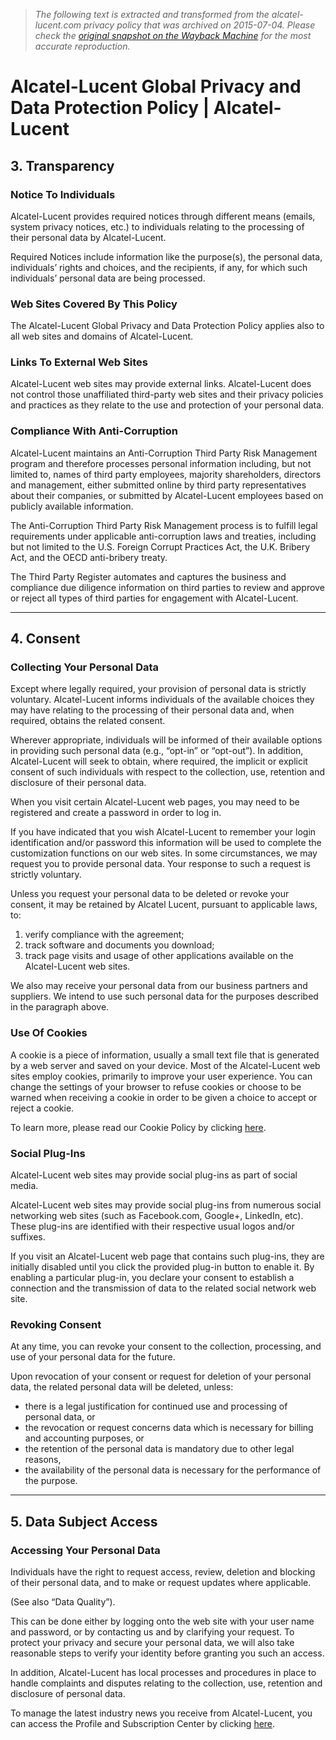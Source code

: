 > *The following text is extracted and transformed from the alcatel-lucent.com privacy policy that was archived on 2015-07-04. Please check the [original snapshot on the Wayback Machine](https://web.archive.org/web/20150704191744id_/http%3A//www.alcatel-lucent.com/privacy) for the most accurate reproduction.*

# Alcatel-Lucent Global Privacy and Data Protection Policy | Alcatel-Lucent

## 3\. Transparency

### Notice To Individuals

Alcatel-Lucent provides required notices through different means (emails, system privacy notices, etc.) to individuals relating to the processing of their personal data by Alcatel-Lucent.

Required Notices include information like the purpose(s), the personal data, individuals’ rights and choices, and the recipients, if any, for which such individuals’ personal data are being processed.

### Web Sites Covered By This Policy

The Alcatel-Lucent Global Privacy and Data Protection Policy applies also to all web sites and domains of Alcatel-Lucent.

### Links To External Web Sites

Alcatel-Lucent web sites may provide external links. Alcatel-Lucent does not control those unaffiliated third-party web sites and their privacy policies and practices as they relate to the use and protection of your personal data.

### Compliance With Anti-Corruption

Alcatel-Lucent maintains an Anti-Corruption Third Party Risk Management program and therefore processes personal information including, but not limited to, names of third party employees, majority shareholders, directors and management, either submitted online by third party representatives about their companies, or submitted by Alcatel-Lucent employees based on publicly available information.

The Anti-Corruption Third Party Risk Management process is to fulfill legal requirements under applicable anti-corruption laws and treaties, including but not limited to the U.S. Foreign Corrupt Practices Act, the U.K. Bribery Act, and the OECD anti-bribery treaty.

The Third Party Register automates and captures the business and compliance due diligence information on third parties to review and approve or reject all types of third parties for engagement with Alcatel-Lucent.

* * *

## 4\. Consent

### Collecting Your Personal Data

Except where legally required, your provision of personal data is strictly voluntary. Alcatel-Lucent informs individuals of the available choices they may have relating to the processing of their personal data and, when required, obtains the related consent.

Wherever appropriate, individuals will be informed of their available options in providing such personal data (e.g., “opt-in” or “opt-out”). In addition, Alcatel-Lucent will seek to obtain, where required, the implicit or explicit consent of such individuals with respect to the collection, use, retention and disclosure of their personal data.

When you visit certain Alcatel-Lucent web pages, you may need to be registered and create a password in order to log in.

If you have indicated that you wish Alcatel-Lucent to remember your login identification and/or password this information will be used to complete the customization functions on our web sites. In some circumstances, we may request you to provide personal data. Your response to such a request is strictly voluntary.

Unless you request your personal data to be deleted or revoke your consent, it may be retained by Alcatel Lucent, pursuant to applicable laws, to:

  1. verify compliance with the agreement;
  2. track software and documents you download;
  3. track page visits and usage of other applications available on the Alcatel-Lucent web sites.



We also may receive your personal data from our business partners and suppliers. We intend to use such personal data for the purposes described in the paragraph above.

### Use Of Cookies

A cookie is a piece of information, usually a small text file that is generated by a web server and saved on your device. Most of the Alcatel-Lucent web sites employ cookies, primarily to improve your user experience. You can change the settings of your browser to refuse cookies or choose to be warned when receiving a cookie in order to be given a choice to accept or reject a cookie.

To learn more, please read our Cookie Policy by clicking [here](https://web.archive.org/cookie-policy).

### Social Plug-Ins

Alcatel-Lucent web sites may provide social plug-ins as part of social media.

Alcatel-Lucent web sites may provide social plug-ins from numerous social networking web sites (such as Facebook.com, Google+, LinkedIn, etc). These plug-ins are identified with their respective usual logos and/or suffixes.

If you visit an Alcatel-Lucent web page that contains such plug-ins, they are initially disabled until you click the provided plug-in button to enable it. By enabling a particular plug-in, you declare your consent to establish a connection and the transmission of data to the related social network web site.

### Revoking Consent

At any time, you can revoke your consent to the collection, processing, and use of your personal data for the future.

Upon revocation of your consent or request for deletion of your personal data, the related personal data will be deleted, unless:

  * there is a legal justification for continued use and processing of personal data, or
  * the revocation or request concerns data which is necessary for billing and accounting purposes, or
  * the retention of the personal data is mandatory due to other legal reasons,
  * the availability of the personal data is necessary for the performance of the purpose.



* * *

## 5\. Data Subject Access

### Accessing Your Personal Data

Individuals have the right to request access, review, deletion and blocking of their personal data, and to make or request updates where applicable.

(See also “Data Quality”).

This can be done either by logging onto the web site with your user name and password, or by contacting us and by clarifying your request. To protect your privacy and secure your personal data, we will also take reasonable steps to verify your identity before granting you such an access.

In addition, Alcatel-Lucent has local processes and procedures in place to handle complaints and disputes relating to the collection, use, retention and disclosure of personal data.

To manage the latest industry news you receive from Alcatel-Lucent, you can access the Profile and Subscription Center by clicking [here](http://webform.alcatel-lucent.com/res/alu/survey/alu2SubsProfilCenter.jsp).
